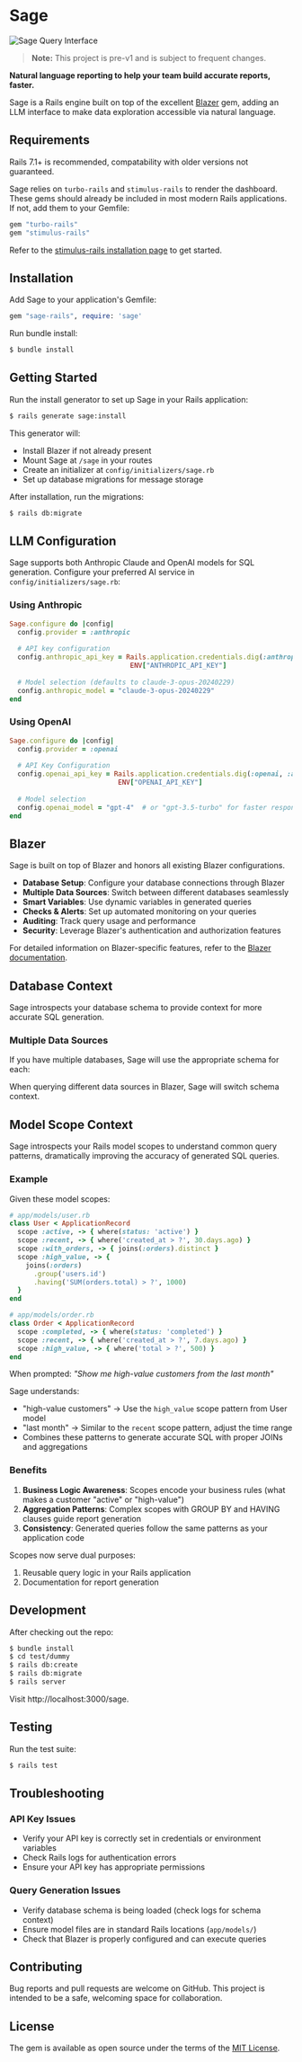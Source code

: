 # Sage

![Sage Query Interface](screenshots/sage-query-interface.png)

> **Note:** This project is pre-v1 and is subject to frequent changes.

**Natural language reporting to help your team build accurate reports, faster.**

Sage is a Rails engine built on top of the excellent [Blazer](https://github.com/ankane/blazer) gem, adding an LLM interface to make data exploration accessible via natural language.

## Requirements

Rails 7.1+ is recommended, compatability with older versions not guaranteed.

Sage relies on `turbo-rails` and `stimulus-rails` to render the dashboard. These gems should already be included in most modern Rails applications. If not, add them to your Gemfile:

```ruby
gem "turbo-rails"
gem "stimulus-rails"
```

Refer to the [stimulus-rails installation page](https://github.com/hotwired/stimulus-rails) to get started.

## Installation

Add Sage to your application's Gemfile:

```ruby
gem "sage-rails", require: 'sage'
```

Run bundle install:
```bash
$ bundle install
```

## Getting Started

Run the install generator to set up Sage in your Rails application:

```bash
$ rails generate sage:install
```

This generator will:
- Install Blazer if not already present
- Mount Sage at `/sage` in your routes
- Create an initializer at `config/initializers/sage.rb`
- Set up database migrations for message storage

After installation, run the migrations:
```bash
$ rails db:migrate
```

## LLM Configuration

Sage supports both Anthropic Claude and OpenAI models for SQL generation. Configure your preferred AI service in `config/initializers/sage.rb`:

### Using Anthropic

```ruby
Sage.configure do |config|
  config.provider = :anthropic
  
  # API key configuration
  config.anthropic_api_key = Rails.application.credentials.dig(:anthropic, :api_key) || 
                              ENV["ANTHROPIC_API_KEY"]
  
  # Model selection (defaults to claude-3-opus-20240229)
  config.anthropic_model = "claude-3-opus-20240229"
end
```

### Using OpenAI

```ruby
Sage.configure do |config|
  config.provider = :openai
  
  # API Key Configuration
  config.openai_api_key = Rails.application.credentials.dig(:openai, :api_key) || 
                           ENV["OPENAI_API_KEY"]
  
  # Model selection
  config.openai_model = "gpt-4"  # or "gpt-3.5-turbo" for faster responses
end
```

## Blazer

Sage is built on top of Blazer and honors all existing Blazer configurations. 

- **Database Setup**: Configure your database connections through Blazer
- **Multiple Data Sources**: Switch between different databases seamlessly
- **Smart Variables**: Use dynamic variables in generated queries
- **Checks & Alerts**: Set up automated monitoring on your queries
- **Auditing**: Track query usage and performance
- **Security**: Leverage Blazer's authentication and authorization features

For detailed information on Blazer-specific features, refer to the [Blazer documentation](https://github.com/ankane/blazer).

## Database Context

Sage introspects your database schema to provide context for more accurate SQL generation. 

### Multiple Data Sources

If you have multiple databases, Sage will use the appropriate schema for each:

When querying different data sources in Blazer, Sage will switch schema context.

## Model Scope Context

Sage introspects your Rails model scopes to understand common query patterns, dramatically improving the accuracy of generated SQL queries.

### Example

Given these model scopes:

```ruby
# app/models/user.rb
class User < ApplicationRecord
  scope :active, -> { where(status: 'active') }
  scope :recent, -> { where('created_at > ?', 30.days.ago) }
  scope :with_orders, -> { joins(:orders).distinct }
  scope :high_value, -> { 
    joins(:orders)
      .group('users.id')
      .having('SUM(orders.total) > ?', 1000) 
  }
end

# app/models/order.rb
class Order < ApplicationRecord
  scope :completed, -> { where(status: 'completed') }
  scope :recent, -> { where('created_at > ?', 7.days.ago) }
  scope :high_value, -> { where('total > ?', 500) }
end
```

When prompted: *"Show me high-value customers from the last month"*

Sage understands:
- "high-value customers" → Use the `high_value` scope pattern from User model
- "last month" → Similar to the `recent` scope pattern, adjust the time range
- Combines these patterns to generate accurate SQL with proper JOINs and aggregations

### Benefits

1. **Business Logic Awareness**: Scopes encode your business rules (what makes a customer "active" or "high-value")
2. **Aggregation Patterns**: Complex scopes with GROUP BY and HAVING clauses guide report generation
3. **Consistency**: Generated queries follow the same patterns as your application code

Scopes now serve dual purposes:
1. Reusable query logic in your Rails application
2. Documentation for report generation

## Development

After checking out the repo:

```bash
$ bundle install
$ cd test/dummy
$ rails db:create
$ rails db:migrate
$ rails server
```

Visit http://localhost:3000/sage.

## Testing

Run the test suite:

```bash
$ rails test
```

## Troubleshooting

### API Key Issues
- Verify your API key is correctly set in credentials or environment variables
- Check Rails logs for authentication errors
- Ensure your API key has appropriate permissions

### Query Generation Issues
- Verify database schema is being loaded (check logs for schema context)
- Ensure model files are in standard Rails locations (`app/models/`)
- Check that Blazer is properly configured and can execute queries

## Contributing

Bug reports and pull requests are welcome on GitHub. This project is intended to be a safe, welcoming space for collaboration.

## License

The gem is available as open source under the terms of the [MIT License](https://opensource.org/licenses/MIT).
